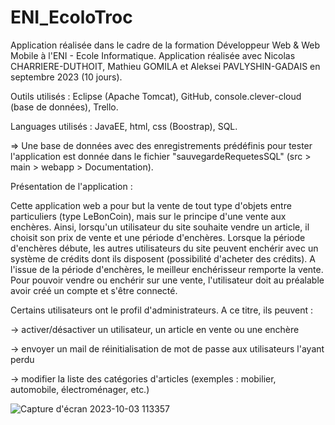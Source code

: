 # ENI_EcoloTroc

Application réalisée dans le cadre de la formation Développeur Web & Web Mobile à l'ENI - Ecole Informatique.
Application réalisée avec Nicolas CHARRIERE-DUTHOIT, Mathieu GOMILA et Aleksei PAVLYSHIN-GADAIS en septembre 2023 (10 jours).

Outils utilisés : Eclipse (Apache Tomcat), GitHub, console.clever-cloud (base de données), Trello.

Languages utilisés : JavaEE, html, css (Boostrap), SQL.

=> Une base de données avec des enregistrements prédéfinis pour tester l'application est donnée dans le fichier "sauvegardeRequetesSQL" (src > main > webapp > Documentation).


Présentation de l'application :

Cette application web a pour but la vente de tout type d'objets entre particuliers (type LeBonCoin), mais sur le principe d'une vente aux enchères. Ainsi, lorsqu'un utilisateur du site souhaite vendre un article, il choisit son prix de vente et une période d'enchères. Lorsque la période d'enchères débute, les autres utilisateurs du site peuvent enchérir avec un système de crédits dont ils disposent (possibilité d'acheter des crédits). A l'issue de la période d'enchères, le meilleur enchérisseur remporte la vente. Pour pouvoir vendre ou enchérir sur une vente, l'utilisateur doit au préalable avoir créé un compte et s'être connecté.

Certains utilisateurs ont le profil d'administrateurs. A ce titre, ils peuvent :

-> activer/désactiver un utilisateur, un article en vente ou une enchère

-> envoyer un mail de réinitialisation de mot de passe aux utilisateurs l'ayant perdu

-> modifier la liste des catégories d'articles (exemples : mobilier, automobile, électroménager, etc.)

![Capture d'écran 2023-10-03 113357](https://github.com/Jordan-Robin/ENI_EcoloTroc/assets/126224637/cfdc4271-0e86-499a-bf73-a265a15f91fd)
